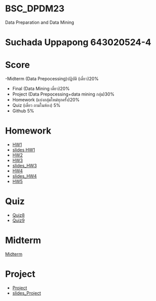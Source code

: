 # BSC_DPDM23
Data Preparation and Data Mining
# Suchada Uppapong 643020524-4
# Score
-Midterm (Data Prepocessing)ปฏิบัติ (เดี่ยว)20%
- Final (Data Mining เดี่ยว)20%
- Project (Data Prepocessing+data mining กลุ่ม)30%
- Homework (แบ่งกลุ่มใหม่ทุกครั้ง)20%
- Quiz (เดี่ยว ถามในห้อง) 5%
- Github 5%
# Homework
- [HW1](https://github.com/Suchada2000/BSC_DPDM23/blob/main/Frequent_Patterns_(Association_Rules)_use.ipynb)
- [slides HW1](https://github.com/Suchada2000/BSC_DPDM23/blob/main/HW1.pdf)
- [HW2](https://github.com/Suchada2000/BSC_DPDM23/blob/main/HW2.pdf)
- [HW3](https://github.com/Suchada2000/BSC_DPDM23/blob/main/Classification.ipynb)
- [slides_HW3](https://github.com/Suchada2000/BSC_DPDM23/blob/main/HW3.pdf)
- [HW4](https://github.com/Suchada2000/BSC_DPDM23/blob/main/Hw4-Final.pdf)
- [slides_HW4](https://github.com/Suchada2000/BSC_DPDM23/blob/main/HW4.pdf)
- [HW5](https://github.com/Suchada2000/BSC_DPDM23/blob/main/HW5.pdf)
# Quiz
- [Quiz8](https://github.com/Suchada2000/BSC_DPDM23/blob/main/quiz8.png)
- [Quiz9](https://github.com/Suchada2000/BSC_DPDM23/blob/main/Untitled4.ipynb)
# Midterm
[Midterm](https://github.com/Suchada2000/BSC_DPDM23/commit/b9e3dd13427454f13ee0590d5430266d6f4c9da0)
# Project
- [Project](https://github.com/Suchada2000/BSC_DPDM23/blob/main/Project_Final.ipynb)
- [slides_Project](https://github.com/Suchada2000/BSC_DPDM23/blob/main/project_.pdf)
